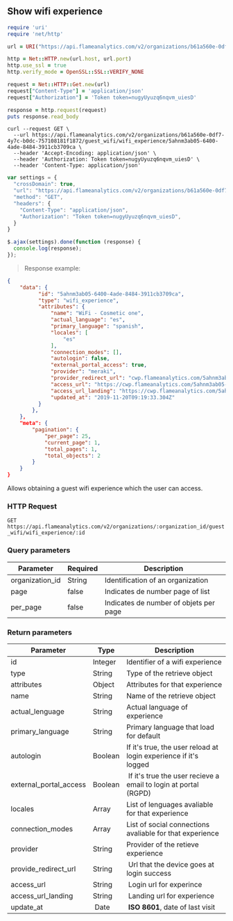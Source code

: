 ## Show wifi experience

```ruby
require 'uri'
require 'net/http'

url = URI("https://api.flameanalytics.com/v2/organizations/b61a560e-0df7-4y7c-b0dc-757108181f1872/guest_wifi/wifi_experience/5ahnm3ab05-6400-4ade-8484-3911cb3709ca")

http = Net::HTTP.new(url.host, url.port)
http.use_ssl = true
http.verify_mode = OpenSSL::SSL::VERIFY_NONE

request = Net::HTTP::Get.new(url)
request["Content-Type"] = 'application/json'
request["Authorization"] = 'Token token=nugyUyuzq6nqvm_uiesD'

response = http.request(request)
puts response.read_body
```

```shell
curl --request GET \
  --url https://api.flameanalytics.com/v2/organizations/b61a560e-0df7-4y7c-b0dc-757108181f1872/guest_wifi/wifi_experience/5ahnm3ab05-6400-4ade-8484-3911cb3709ca \
  --header 'Accept-Encoding: application/json' \
  --header 'Authorization: Token token=nugyUyuzq6nqvm_uiesD' \
  --header 'Content-Type: application/json'
```

```javascript
var settings = {
  "crossDomain": true,
  "url": "https://api.flameanalytics.com/v2/organizations/b61a560e-0df7-4y7c-b0dc-757108181f1872/guest_wifi/wifi_experience/5ahnm3ab05-6400-4ade-8484-3911cb3709ca",
  "method": "GET",
  "headers": {
    "Content-Type": "application/json",
    "Authorization": "Token token=nugyUyuzq6nqvm_uiesD",
  }
}

$.ajax(settings).done(function (response) {
  console.log(response);
});
```

> Response example:

```json
{
    "data": {
          "id": "5ahnm3ab05-6400-4ade-8484-3911cb3709ca",
          "type": "wifi_experience",
          "attributes": {
              "name": "WiFi - Cosmetic one",
              "actual_language": "es",
              "primary_language": "spanish",
              "locales": [
                  "es"
              ],
              "connection_modes": [],
              "autologin": false,
              "external_portal_access": true,
              "provider": "meraki",
              "provider_redirect_url": "cwp.flameanalytics.com/5ahnm3ab05-6400-4ade-8484-3911cb3709ca/ok",
              "access_url": "https://cwp.flameanalytics.com/5ahnm3ab05-6400-4ade-8484-3911cb3709ca",
              "access_url_landing": "https://cwp.flameanalytics.com/5ahnm3ab05-6400-4ade-8484-3911cb3709ca/ok",
              "updated_at": "2019-11-20T09:19:33.304Z"
          }
        },
    },
    "meta": {
        "pagination": {
            "per_page": 25,
            "current_page": 1,
            "total_pages": 1,
            "total_objects": 2
        }
    }
}
```

Allows obtaining a guest wifi experience which the user can access.

### HTTP Request

`GET https://api.flameanalytics.com/v2/organizations/:organization_id/guest_wifi/wifi_experience/:id`

### Query parameters

Parameter | Required | Description
--------- | ------- | -----------
organization_id | String | Identification of an organization
page | false | Indicates de number page of list
per_page | false | Indicates de number of objets per page


### Return parameters

Parameter | Type | Description
--------- | ------- | -----------
id | Integer | Identifier of a wifi experience
type | String | Type of the retrieve object
attributes | Object | Attributes for that experience
name | String | Name of the retrieve object
actual_lenguage | String | Actual language of experience
primary_language | String | Primary language that load for default
autologin | Boolean |  If it's true, the user reload at login experience if it's logged
external_portal_access | Boolean | If it's true the user recieve a email to login at portal (RGPD)
locales | Array | List of lenguages avaliable for that experience
connection_modes | Array | List of social connections avaliable for that experience
provider | String | Provider of the retieve experience
provide_redirect_url | String | Url that the device goes at login success
access_url | String | Login url for experince
access_url_landing | String | Landing url for experience
update_at | Date | **ISO 8601**, date of last visit